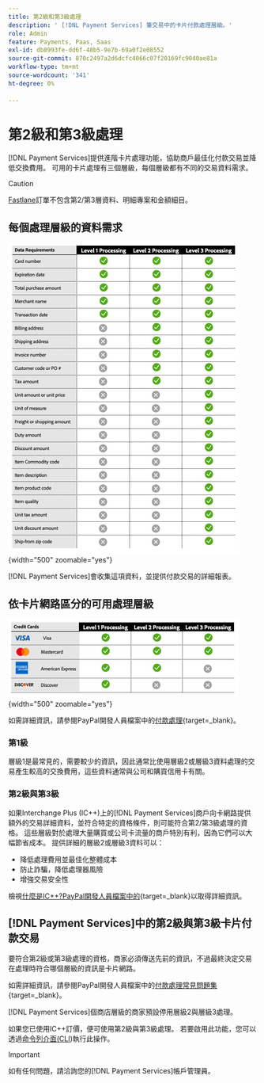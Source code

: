 ```yaml
---
title: 第2級和第3級處理
description: ' [!DNL Payment Services] 筆交易中的卡片付款處理層級。'
role: Admin
feature: Payments, Paas, Saas
exl-id: db8993fe-dd6f-48b5-9e7b-69a0f2e08552
source-git-commit: 870c2497a2d6dcfc4066c07f20169fc9040ae81a
workflow-type: tm+mt
source-wordcount: '341'
ht-degree: 0%

---
```


# 第2級和第3級處理

[!DNL Payment Services]提供進階卡片處理功能，協助商戶最佳化付款交易並降低交換費用。 可用的卡片處理有三個層級，每個層級都有不同的交易資料需求。

>[!CAUTION]
>
> [Fastlane](payments-options.md#fastlane-button)訂單不包含第2/第3層資料、明細專案和金額細目。

## 每個處理層級的資料需求

![交易報告](assets/level-processing-details.png){width="500" zoomable="yes"}

[!DNL Payment Services]會收集這項資料，並提供付款交易的詳細報表。

## 依卡片網路區分的可用處理層級

![卡片詳細資料](assets/cards-details-level-processing.png){width="500" zoomable="yes"}

如需詳細資訊，請參閱PayPal開發人員檔案中的[付款處理](https://developer.paypal.com/docs/checkout/advanced/processing/){target=_blank}。

### 第1級

層級1是最常見的，需要較少的資訊，因此通常比使用層級2或層級3資料處理的交易產生較高的交換費用，這些資料通常與公司和購買信用卡有關。

### 第2級與第3級

如果Interchange Plus (IC++)上的[!DNL Payment Services]商戶向卡網路提供額外的交易詳細資料，並符合特定的資格條件，則可能符合第2/第3級處理的資格。 這些層級對於處理大量購買或公司卡流量的商戶特別有利，因為它們可以大幅節省成本。 提供詳細的層級2或層級3資料可以：

* 降低處理費用並最佳化整體成本
* 防止詐騙，降低處理器風險
* 增強交易安全性

檢視[什麼是IC++?PayPal開發人員檔案中的](https://www.paypal.com/us/brc/article/what-is-interchange-plus-plus){target=_blank}以取得詳細資訊。

## [!DNL Payment Services]中的第2級與第3級卡片付款交易

要符合第2級或第3級處理的資格，商家必須傳送先前的資訊，不過最終決定交易在處理時符合哪個層級的資訊是卡片網路。

如需詳細資訊，請參閱PayPal開發人員檔案中的[付款處理常見問題集](https://www.paypal.com/us/cshelp/article/ts2278?_ga=1.131773126.875104296.1712843492){target=_blank}。

[!DNL Payment Services]個商店層級的商家預設停用層級2與層級3處理。

如果您已使用IC++訂價，便可使用第2級與第3級處理。 若要啟用此功能，您可以透過[命令列介面(CLI](configure-cli.md))執行此操作。

>[!IMPORTANT]
>
>如有任何問題，請洽詢您的[!DNL Payment Services]帳戶管理員。
